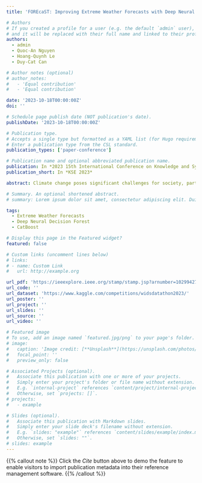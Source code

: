 ```yaml
---
title: 'FOREcaST: Improving Extreme Weather Forecasts with Deep Neural Decision Forest for Climate Change Adaptation'

# Authors
# If you created a profile for a user (e.g. the default `admin` user), write the username (folder name) here
# and it will be replaced with their full name and linked to their profile.
authors:
  - admin
  - Quoc-An Nguyen
  - Hoang-Quynh Le
  - Duy-Cat Can

# Author notes (optional)
# author_notes:
#   - 'Equal contribution'
#   - 'Equal contribution'

date: '2023-10-18T00:00:00Z'
doi: ''

# Schedule page publish date (NOT publication's date).
publishDate: '2023-10-18T00:00:00Z'

# Publication type.
# Accepts a single type but formatted as a YAML list (for Hugo requirements).
# Enter a publication type from the CSL standard.
publication_types: ['paper-conference']

# Publication name and optional abbreviated publication name.
publication: In *2023 15th International Conference on Knowledge and Systems Engineering *
publication_short: In *KSE 2023*

abstract: Climate change poses significant challenges for society, particularly in mitigating the impacts of extreme weather events. Accurate and timely forecasts of extreme weather phenomena are crucial for effective adaptation strategies to cope with disasters and minimize serious consequences. This paper presents a hybrid approach, FOREcaST, for enhanced extreme weather forecasting, which leverages the power of deep neural networks and decision forests to improve the prediction accuracy of extreme weather events. Specifically, we proposed using the Deep Neural Decision Forest for the regression problem and approaches for customizing and ensembling DNDF Regression. The proposed framework enables a better understanding of the complex relationships within weather data and enhances the prediction capabilities for various extreme weather events. The experiments conducted on real-world datasets demonstrate the performance of FOREcaST over existing forecasting methods, highlighting its potential to support decision-making processes and improve climate change adaptation strategies.

# Summary. An optional shortened abstract.
# summary: Lorem ipsum dolor sit amet, consectetur adipiscing elit. Duis posuere tellus ac convallis placerat. Proin tincidunt magna sed ex sollicitudin condimentum.

tags:
  - Extreme Weather Forecasts
  - Deep Neural Decision Forest
  - CatBoost

# Display this page in the Featured widget?
featured: false

# Custom links (uncomment lines below)
# links:
# - name: Custom Link
#   url: http://example.org

url_pdf: 'https://ieeexplore.ieee.org/stamp/stamp.jsp?arnumber=10299427'
url_code: ''
url_dataset: 'https://www.kaggle.com/competitions/widsdatathon2023/'
url_poster: ''
url_project: ''
url_slides: ''
url_source: ''
url_video: ''

# Featured image
# To use, add an image named `featured.jpg/png` to your page's folder.
# image:
#   caption: 'Image credit: [**Unsplash**](https://unsplash.com/photos/pLCdAaMFLTE)'
#   focal_point: ''
#   preview_only: false

# Associated Projects (optional).
#   Associate this publication with one or more of your projects.
#   Simply enter your project's folder or file name without extension.
#   E.g. `internal-project` references `content/project/internal-project/index.md`.
#   Otherwise, set `projects: []`.
# projects:
#   - example

# Slides (optional).
#   Associate this publication with Markdown slides.
#   Simply enter your slide deck's filename without extension.
#   E.g. `slides: "example"` references `content/slides/example/index.md`.
#   Otherwise, set `slides: ""`.
# slides: example
---
```


{{% callout note %}}
Click the _Cite_ button above to demo the feature to enable visitors to import publication metadata into their reference management software.
{{% /callout %}}